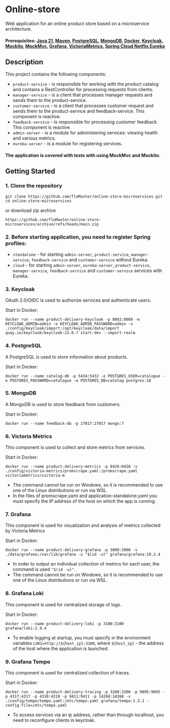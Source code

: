 # Online-store
Web application for an online product store based on a microservice architecture.
#### Prerequisites: [Java 21](https://jdk.java.net/21/), [Maven](https://maven.apache.org/), [PostgreSQL](https://www.postgresql.org/), [MongoDB](https://www.mongodb.com/), [Docker](https://www.docker.com/), [Keycloak](https://www.keycloak.org/), [Mockito](https://site.mockito.org/), [MockMvc](https://docs.spring.io/spring-framework/reference/testing/spring-mvc-test-framework.html), [Grafana](https://grafana.com/), [VictoriaMetrics](https://victoriametrics.com/), [Spring Cloud Netflix Eureka](https://docs.spring.io/spring-cloud-netflix/docs/current/reference/html/)

## Description
This project contains the following components:
* ```product-service``` - is responsible for working with the product catalog and contains a RestController for processing requests from clients.
* ```manager-service``` - is a client that processes manager requests and sends them to the product-service.
* ```customer-service``` - is a client that processes customer request and sends them to the product-service and feedback-service. This component is reactive.
* ```feedback-service``` - is responsible for processing customer feedback. This component is reactive.
* ```admin-server``` - is a module for administering services: viewing health and various metrics.
* ```eureka-server``` - is a module for registering services.

#### The application is covered with tests with using MockMvc and Mockito.

## Getting Started
### 1. Clone the repository
    git clone https://github.com/floMaxter/online-store-microservices.git
    cd online-store-microservices
or download zip archive

    https://github.com/floMaxter/online-store-microservices/archive/refs/heads/main.zip

### 2. Before starting application, you need to register Spring profiles:
* ```standalone``` - for starting ```admin-server```, ```product-service```, ```manager-service```, ```feedback-service``` and ```customer-service``` without Eureka.
* ```cloud``` - for starting ```admin-server```, ```eureka-server```, ```product-service```, ```manager-service```, ```feedback-service``` and ```customer-service``` services with Eureka.

### 3. Keycloak
OAuth 2.0/OIDC is used to authorize services and authenticate users.

Start in Docker:

    docker run --name product-delivery-keycloak -p 8082:8080 -e KEYCLOAK_ADMIN=admin -e KEYCLOAK_ADMIN_PASSWORD=admin -v ./config/keycloak/import:/opt/keycloak/data/import quay.io/keycloak/keycloak:23.0.7 start-dev --import-realm

### 4. PostgreSQL
A PostgreSQL is used to store information about products.

Start in Docker:

    docker run --name catalog-db -p 5434:5432 -e POSTGRES_USER=catalogue -e POSTGRES_PASSWORD=catalogue -e POSTGRES_DB=catalog postgres:16

### 5. MongoDB
A MongoDB is used to store feedback from customers.

Start in Docker:

    docker run --name feedback-db -p 27017:27017 mongo:7

### 6. Victoria Metrics
This component is used to collect and store metrics from services.

Start in Docker:

    docker run --name product-delivery-metrics -p 8428:8428 -v ./config/victoria-metrics/promscrape.yaml:/promscrape.yaml victoriametrics/victoria-m

* The command cannot be run on Windows, so it is recommended to use one of the Linux distributions or run via WSL.
* In the files of promscrape.yaml and application-standalone.yaml you must specify the IP address of the host on which the app is running.

### 7. Grafana
This component is used for visualization and analysis of metrics collected by Victoria Metrics

Start in Docker:

    docker run --name product-delivery-grafana -p 3000:3000 -v ./data/grafana:/var/lib/grafana -u "$(id -u)" grafana/grafana:10.2.4

 * In order to output an individual collection of metrics for each user, the command is used ```"$(id -u)"```.
 * The command cannot be run on Windows, so it is recommended to use one of the Linux distributions or run via WSL.

### 8. Grafana Loki
This component is used for centralized storage of logs.

Start in Docker:

    docker run --name product-delivery-loki -p 3100:3100 grafana/loki:2.9.4

* To enable logging at startup, you must specify in the environment variables ```LOKI=http://${host_ip}:3100```, where ```${host_ip}``` - the address of the host where the application is launched.

### 9. Grafana Tempo
This component is used for centralized collection of traces.

Start in Docker:

    docker run --name product-delivery-tracing -p 3200:3200 -p 9095:9095 -p 4317:4317 -p 4318:4318 -p 9411:9411 -p 14268:14268 -v ./config/tempo/tempo.yaml:/etc/tempo.yaml grafana/tempo:2.3.1 -config.file=/etc/tempo.yaml

* To access services via an ip address, rather than through localhost, you need to reconfigure clients in keycloak.